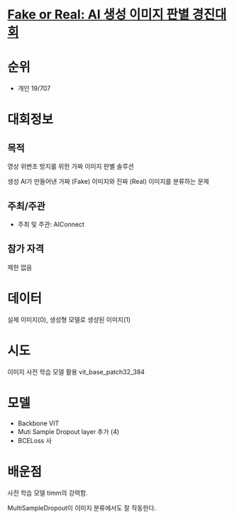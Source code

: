 # [Fake or Real: AI 생성 이미지 판별 경진대회](https://aiconnect.kr/competition/detail/227/task/295/taskInfo)

# 순위

* 개인 	19/707

# 대회정보 

## 목적

영상 위변조 방지를 위한 가짜 이미지 판별 솔루션

생성 AI가 만들어낸 가짜 (Fake) 이미지와 진짜 (Real) 이미지를 분류하는 문제

## 주최/주관

* 주최 및 주관: AIConnect

## 참가 자격

제한 없음

# 데이터

실제 이미지(0), 생성형 모델로 생성된 이미지(1)

# 시도

이미지 사전 학습 모델 활용 vit_base_patch32_384

# 모델

* Backbone VIT
* Muti Sample Dropout layer 추가 (4)
* BCELoss 사

# 배운점

사전 학습 모델 timm의 강력함.

MultiSampleDropout이 이미지 분류에서도 잘 작동한다.
